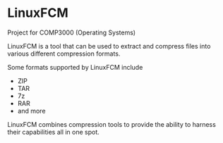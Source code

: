 # LinuxFCM
Project for COMP3000 (Operating Systems)

LinuxFCM is a tool that can be used to extract and compress files into various different compression formats. 

Some formats supported by LinuxFCM include
  - ZIP
  - TAR
  - 7z
  - RAR
  - and more
	
LinuxFCM combines compression tools to provide the ability to harness their capabilities all in one spot. 

